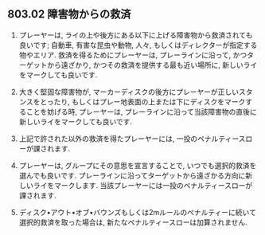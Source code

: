 ## 803.02 障害物からの救済

1. プレーヤーは,
ライの上や後方にある以下に上げる障害物から救済されても良いです;
自動車,
有害な昆虫や動物,
人々,
もしくはディレクターが指定する物やエリア.
救済を得るためにプレーヤーは,
プレーラインに沿って,
かつターゲットから遠ざかり,
かつその救済を提供する最も近い場所に,
新しいライをマークしても良いです.

1. 大きく堅固な障害物が,
マーカーディスクの後方にプレーヤーが正しいスタンスをとったり,
もしくはプレー地表面の上または下にディスクをマークすることを妨げる時,
プレーヤーは,
プレーラインに沿って当該障害物の直後に新しいライをマークしても良いです.

1. 上記で許された以外の救済を得たプレーヤーには,
一投のペナルティースローが課されます.

1. プレーヤーは,
グループにその意思を宣言することで,
いつでも選択的救済を選んでも良いです.
プレーラインに沿ってターゲットから遠ざかる方向に新しいライをマークします.
当該プレーヤーには一投のペナルティースローが課されます.

1. ディスク•アウト•オブ•バウンズもしくは2mルールのペナルティーに続いて選択的救済を取った場合は,
新たなペナルティースローは加算されません.
